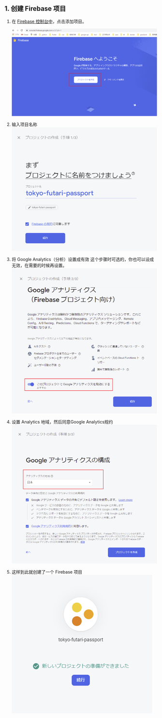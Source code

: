 ## 1. 创建 Firebase 项目

1. 在 [Firebase 控制台中](https://console.firebase.google.com/)，点击添加项目。

    ![](img\2021-06-10-19-04-05.png)

2. 输入项目名称
   ![](img\2021-06-10-19-05-44.png)

3. 将 Google Analytics（分析）设置成有效
   这个步骤时可选的，你也可以设成无效，在需要的时候再设置。
   ![](img\2021-06-10-19-06-50.png)

4. 设置 Analytics 地域，然后同意Google Analytics规约
   ![](img\2021-06-10-19-10-10.png)

5. 这样到此就创建了一个 Firebase 项目
   ![](img\2021-06-10-19-12-18.png)